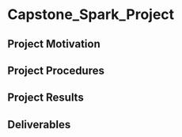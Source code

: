 # Capstone_Spark_Project

## Project Motivation

## Project Procedures

## Project Results

## Deliverables
